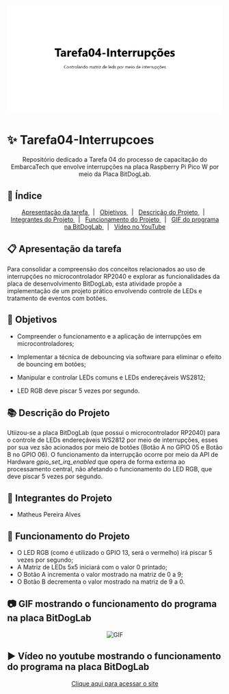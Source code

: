 <h1 align="center">
    <img alt="Banner" title="#Banner" style="object-fit: cover; height:250px;" src=".github/banner.png" />
</h1>

# ✨ Tarefa04-Interrupcoes

<p align="center"> Repositório dedicado a Tarefa 04 do processo de capacitação do EmbarcaTech que envolve interrupções na placa Raspberry Pi Pico W por meio da Placa BitDogLab.</p>

## 📌 Índice
<p align="center">    
  <a href="#apresentacao-da-tarefa"> Apresentação da tarefa </a> &nbsp; | &nbsp;        
  <a href="#objetivos"> Objetivos </a> &nbsp; | &nbsp;          
  <a href="#descricao-do-projeto"> Descrição do Projeto </a> &nbsp; | &nbsp;  
  <a href="#integrantes-do-projeto"> Integrantes do Projeto </a> &nbsp; | &nbsp;  
  <a href="#funcionamento-do-projeto"> Funcionamento do Projeto </a> &nbsp; | &nbsp;         
  <a href="#gif-mostrando-o-funcionamento-do-programa-na-placa-bitdoglab"> GIF do programa na BitDogLab </a> &nbsp; | &nbsp;        
  <a href="#video-no-youtube-mostrando-o-funcionamento-do-programa-na-placa-bitdoglab"> Vídeo no YouTube </a>    
</p>

## :clipboard: Apresentação da tarefa

Para consolidar a compreensão dos conceitos relacionados ao uso de interrupções no microcontrolador RP2040 e explorar as funcionalidades da placa de desenvolvimento BitDogLab, esta atividade propõe a implementação de um projeto prático envolvendo controle de LEDs e tratamento de eventos com botões.

## :dart: Objetivos

- Compreender o funcionamento e a aplicação de interrupções em microcontroladores;

- Implementar a técnica de debouncing via software para eliminar o efeito de bouncing em botões;

- Manipular e controlar LEDs comuns e LEDs endereçáveis WS2812;

- LED RGB deve piscar 5 vezes por segundo.

## :books: Descrição do Projeto

Utiizou-se a placa BitDogLab (que possui o microcontrolador RP2040) para o controle de LEDs endereçáveis WS2812 por meio de interrupções, esses por sua vez são acionados por meio de botões (Botão A no GPIO 05 e Botão B no GPIO 06).
O funcionamento da interrupção ocorre por meio da API de Hardware *gpio_set_irq_enabled* que opera de forma externa ao processamento central, não afetando o funcionamento do LED RGB, que deve piscar 5 vezes por segundo.

## :walking: Integrantes do Projeto

- Matheus Pereira Alves

## :bookmark_tabs: Funcionamento do Projeto

- O LED RGB (como é utilizado o GPIO 13, será o vermelho) irá piscar 5 vezes por segundo;
- A Matriz de LEDs 5x5 iniciará com o valor 0 printado;
- O Botão A incrementa o valor mostrado na matriz de 0 a 9;
- O Botão B decrementa o valor mostrado na matriz de 9 a 0.

## :camera: GIF mostrando o funcionamento do programa na placa BitDogLab
<p align="center">
  <img src=".github/GIFdemo.gif" alt="GIF" width="345px" />
</p>

## :arrow_forward: Vídeo no youtube mostrando o funcionamento do programa na placa BitDogLab

<p align="center">
    <a href="https://www.youtube.com/watch?v=iAumEOQ9L48">Clique aqui para acessar o site</a>
</p>



